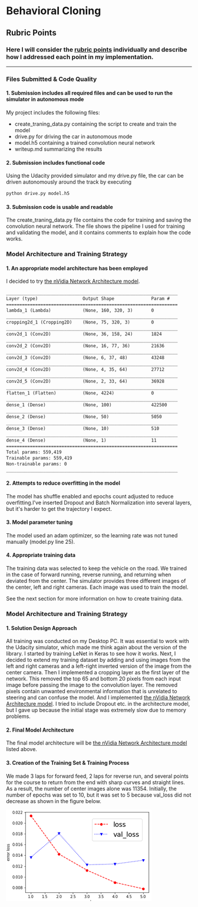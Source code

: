 # Behavioral Cloning

## Rubric Points
### Here I will consider the [rubric points](https://review.udacity.com/#!/rubrics/432/view) individually and describe how I addressed each point in my implementation.  

---
### Files Submitted & Code Quality

#### 1. Submission includes all required files and can be used to run the simulator in autonomous mode

My project includes the following files:
* create_traning_data.py containing the script to create and train the model
* drive.py for driving the car in autonomous mode
* model.h5 containing a trained convolution neural network 
* writeup.md summarizing the results

#### 2. Submission includes functional code
Using the Udacity provided simulator and my drive.py file, the car can be driven autonomously around the track by executing 
```sh
python drive.py model.h5
```

#### 3. Submission code is usable and readable

The create_traning_data.py file contains the code for training and saving the convolution neural network. The file shows the pipeline I used for training and validating the model, and it contains comments to explain how the code works.

### Model Architecture and Training Strategy

#### 1. An appropriate model architecture has been employed

I decided to try [the nVidia Network Architecture model](https://developer.nvidia.com/blog/deep-learning-self-driving-cars/).  

```
_________________________________________________________________
Layer (type)                 Output Shape              Param #
=================================================================
lambda_1 (Lambda)            (None, 160, 320, 3)       0
_________________________________________________________________
cropping2d_1 (Cropping2D)    (None, 75, 320, 3)        0
_________________________________________________________________
conv2d_1 (Conv2D)            (None, 36, 158, 24)       1824
_________________________________________________________________
conv2d_2 (Conv2D)            (None, 16, 77, 36)        21636
_________________________________________________________________
conv2d_3 (Conv2D)            (None, 6, 37, 48)         43248
_________________________________________________________________
conv2d_4 (Conv2D)            (None, 4, 35, 64)         27712
_________________________________________________________________
conv2d_5 (Conv2D)            (None, 2, 33, 64)         36928
_________________________________________________________________
flatten_1 (Flatten)          (None, 4224)              0
_________________________________________________________________
dense_1 (Dense)              (None, 100)               422500
_________________________________________________________________
dense_2 (Dense)              (None, 50)                5050
_________________________________________________________________
dense_3 (Dense)              (None, 10)                510
_________________________________________________________________
dense_4 (Dense)              (None, 1)                 11
=================================================================
Total params: 559,419
Trainable params: 559,419
Non-trainable params: 0
_________________________________________________________________
```

#### 2. Attempts to reduce overfitting in the model

The model has shuffle enabled and epochs count adjusted to reduce overfitting.I've inserted Dropout and Batch Normalization into several layers, but it's harder to get the trajectory I expect.

#### 3. Model parameter tuning

The model used an adam optimizer, so the learning rate was not tuned manually (model.py line 25).

#### 4. Appropriate training data

The training data was selected to keep the vehicle on the road. We trained in the case of forward running, reverse running, and returning when deviated from the center. The simulator provides three different images of the center, left and right cameras. Each image was used to train the model.

See the next section for more information on how to create training data. 

### Model Architecture and Training Strategy

#### 1. Solution Design Approach

All training was conducted on my Desktop PC.
It was essential to work with the Udacity simulator, which made me think again about the version of the library.
I started by training LeNet in Keras to see how it works.
Next, I decided to extend my training dataset by adding and using images from the left and right cameras and a left-right inverted version of the image from the center camera.
Then I implemented a cropping layer as the first layer of the network. This removed the top 65 and bottom 20 pixels from each input image before passing the image to the convolution layer.
The removed pixels contain unwanted environmental information that is unrelated to steering and can confuse the model.
And I implemented  [the nVidia Network Architecture model](https://developer.nvidia.com/blog/deep-learning-self-driving-cars/).
I tried to include Dropout etc. in the architecture model, but I gave up because the initial stage was extremely slow due to memory problems.

#### 2. Final Model Architecture
The final model architecture will be [the nVidia Network Architecture model](https://developer.nvidia.com/blog/deep-learning-self-driving-cars/) listed above.

#### 3. Creation of the Training Set & Training Process
We made 3 laps for forward feed, 2 laps for reverse run, and several points for the course to return from the end with sharp curves and straight lines.
As a result, the number of center images alone was 11354.
Initially, the number of epochs was set to 10, but it was set to 5 because val_loss did not decrease as shown in the figure below.

![](img/2021-01-08-11-27-13.png)
